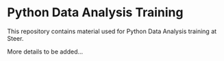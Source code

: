 # Python Data Analysis Training

This repository contains material used for Python Data Analysis training at
Steer.

More details to be added...
